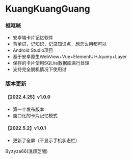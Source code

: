 # KuangKuangGuang
### 框哐咣
- 安卓端卡片记忆软件
- 背单词，记知识，记录知识点，想怎么用都可以
- Android Studio项目
- 基于安卓原生WebView+Vue+ElementUI+Jquery+Layer
- 保存的卡片使用SQLite数据库进行处理
- 支持完全脱机情况下使用过

### 版本更新
#### 【2022.4.25】v1.0.0
- 第一个发布版本
- 窗口化的卡片记忆模式

#### 【2022.5.2】v1.0.1
- 更新了全屏（不显示手机状态栏）

By:tyza66(洮羱芝闇)